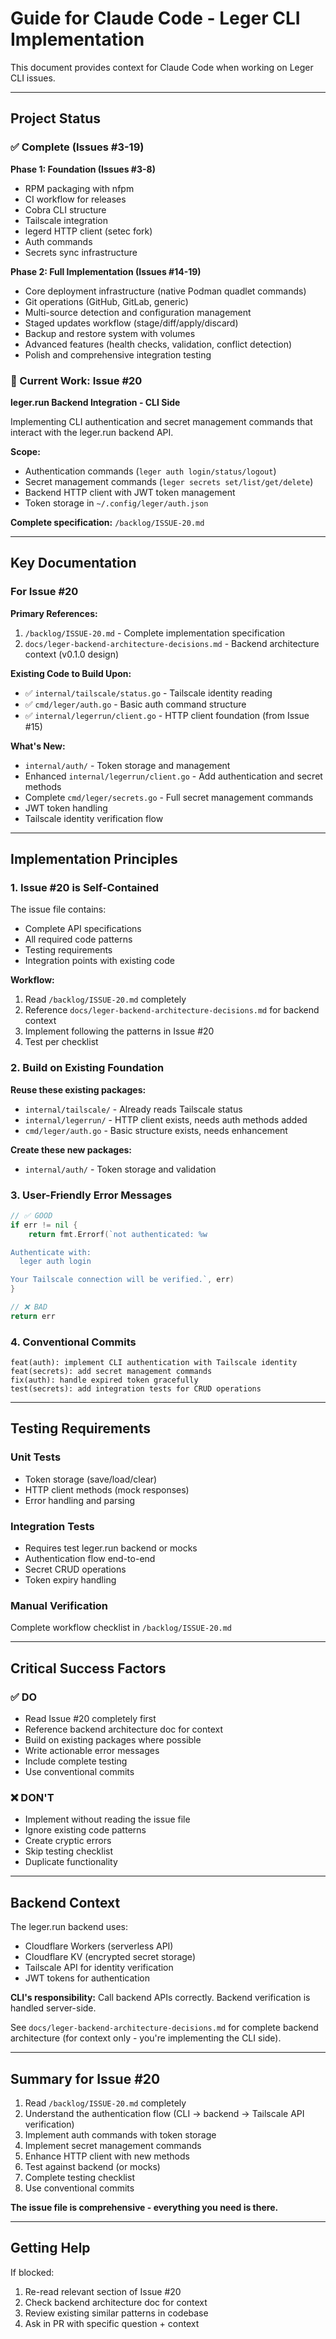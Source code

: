 # Guide for Claude Code - Leger CLI Implementation

This document provides context for Claude Code when working on Leger CLI issues.

---

## Project Status

### ✅ Complete (Issues #3-19)

**Phase 1: Foundation (Issues #3-8)**
- RPM packaging with nfpm
- CI workflow for releases
- Cobra CLI structure
- Tailscale integration
- legerd HTTP client (setec fork)
- Auth commands
- Secrets sync infrastructure

**Phase 2: Full Implementation (Issues #14-19)**
- Core deployment infrastructure (native Podman quadlet commands)
- Git operations (GitHub, GitLab, generic)
- Multi-source detection and configuration management
- Staged updates workflow (stage/diff/apply/discard)
- Backup and restore system with volumes
- Advanced features (health checks, validation, conflict detection)
- Polish and comprehensive integration testing

### 🚧 Current Work: Issue #20

**leger.run Backend Integration - CLI Side**

Implementing CLI authentication and secret management commands that interact with the leger.run backend API.

**Scope:**
- Authentication commands (`leger auth login/status/logout`)
- Secret management commands (`leger secrets set/list/get/delete`)
- Backend HTTP client with JWT token management
- Token storage in `~/.config/leger/auth.json`

**Complete specification:** `/backlog/ISSUE-20.md`

---

## Key Documentation

### For Issue #20

**Primary References:**
1. `/backlog/ISSUE-20.md` - Complete implementation specification
2. `docs/leger-backend-architecture-decisions.md` - Backend architecture context (v0.1.0 design)

**Existing Code to Build Upon:**
- ✅ `internal/tailscale/status.go` - Tailscale identity reading
- ✅ `cmd/leger/auth.go` - Basic auth command structure
- ✅ `internal/legerrun/client.go` - HTTP client foundation (from Issue #15)

**What's New:**
- `internal/auth/` - Token storage and management
- Enhanced `internal/legerrun/client.go` - Add authentication and secret methods
- Complete `cmd/leger/secrets.go` - Full secret management commands
- JWT token handling
- Tailscale identity verification flow

---

## Implementation Principles

### 1. Issue #20 is Self-Contained

The issue file contains:
- Complete API specifications
- All required code patterns
- Testing requirements
- Integration points with existing code

**Workflow:**
1. Read `/backlog/ISSUE-20.md` completely
2. Reference `docs/leger-backend-architecture-decisions.md` for backend context
3. Implement following the patterns in Issue #20
4. Test per checklist

### 2. Build on Existing Foundation

**Reuse these existing packages:**
- `internal/tailscale/` - Already reads Tailscale status
- `internal/legerrun/` - HTTP client exists, needs auth methods added
- `cmd/leger/auth.go` - Basic structure exists, needs enhancement

**Create these new packages:**
- `internal/auth/` - Token storage and validation

### 3. User-Friendly Error Messages

```go
// ✅ GOOD
if err != nil {
    return fmt.Errorf(`not authenticated: %w

Authenticate with:
  leger auth login

Your Tailscale connection will be verified.`, err)
}

// ❌ BAD
return err
```

### 4. Conventional Commits

```
feat(auth): implement CLI authentication with Tailscale identity
feat(secrets): add secret management commands
fix(auth): handle expired token gracefully
test(secrets): add integration tests for CRUD operations
```

---

## Testing Requirements

### Unit Tests
- Token storage (save/load/clear)
- HTTP client methods (mock responses)
- Error handling and parsing

### Integration Tests
- Requires test leger.run backend or mocks
- Authentication flow end-to-end
- Secret CRUD operations
- Token expiry handling

### Manual Verification
Complete workflow checklist in `/backlog/ISSUE-20.md`

---

## Critical Success Factors

### ✅ DO
- Read Issue #20 completely first
- Reference backend architecture doc for context
- Build on existing packages where possible
- Write actionable error messages
- Include complete testing
- Use conventional commits

### ❌ DON'T
- Implement without reading the issue file
- Ignore existing code patterns
- Create cryptic errors
- Skip testing checklist
- Duplicate functionality

---

## Backend Context

The leger.run backend uses:
- Cloudflare Workers (serverless API)
- Cloudflare KV (encrypted secret storage)
- Tailscale API for identity verification
- JWT tokens for authentication

**CLI's responsibility:** Call backend APIs correctly. Backend verification is handled server-side.

See `docs/leger-backend-architecture-decisions.md` for complete backend architecture (for context only - you're implementing the CLI side).

---

## Summary for Issue #20

1. Read `/backlog/ISSUE-20.md` completely
2. Understand the authentication flow (CLI → backend → Tailscale API verification)
3. Implement auth commands with token storage
4. Implement secret management commands
5. Enhance HTTP client with new methods
6. Test against backend (or mocks)
7. Complete testing checklist
8. Use conventional commits

**The issue file is comprehensive - everything you need is there.**

---

## Getting Help

If blocked:
1. Re-read relevant section of Issue #20
2. Check backend architecture doc for context
3. Review existing similar patterns in codebase
4. Ask in PR with specific question + context
